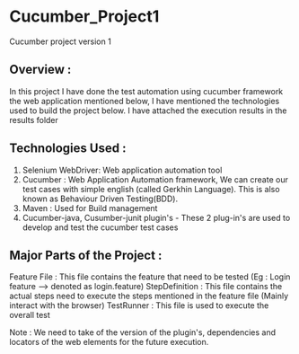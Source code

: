 # Cucumber_Project1
Cucumber project version 1

## Overview :

In this project I have done the test automation using cucumber framework the web application mentioned below,
I have mentioned the technologies used to build the project below. I have attached the execution results in the results folder

## Technologies Used :

1. Selenium WebDriver: Web application automation tool 
2. Cucumber : Web Application Automation framework, We can create our test cases with simple english (called Gerkhin Language). This is also known as Behaviour Driven Testing(BDD).
3. Maven : Used for Build management
4. Cucumber-java, Cusumber-junit plugin's - These 2 plug-in's are used to develop and test the cucumber test cases

## Major Parts of the Project :

Feature File : This file contains the feature that need to be tested (Eg : Login feature --> denoted as login.feature)
StepDefinition : This file contains the actual steps need to execute the steps mentioned in the feature file (Mainly interact with the browser)
TestRunner : This file is used to execute the overall test 


Note : We need to take of the version of the plugin's, dependencies and locators of the web elements for the future execution.

